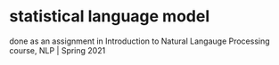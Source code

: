 # statistical language model

done as an assignment in Introduction to Natural Langauge Processing course, NLP | Spring 2021

